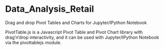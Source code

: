 # Data_Analysis_Retail

Drag and drop Pivot Tables and Charts for Jupyter/IPython Notebook

PivotTable.js is a Javascript Pivot Table and Pivot Chart library with drag’n’drop interactivity, 
and it can be used with Jupyter/IPython Notebook via the pivottablejs module.

